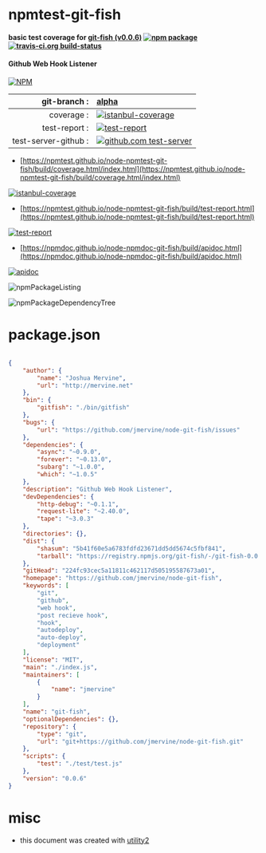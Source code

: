 # npmtest-git-fish

#### basic test coverage for  [git-fish (v0.0.6)](https://github.com/jmervine/node-git-fish)  [![npm package](https://img.shields.io/npm/v/npmtest-git-fish.svg?style=flat-square)](https://www.npmjs.org/package/npmtest-git-fish) [![travis-ci.org build-status](https://api.travis-ci.org/npmtest/node-npmtest-git-fish.svg)](https://travis-ci.org/npmtest/node-npmtest-git-fish)

#### Github Web Hook Listener

[![NPM](https://nodei.co/npm/git-fish.png?downloads=true&downloadRank=true&stars=true)](https://www.npmjs.com/package/git-fish)

| git-branch : | [alpha](https://github.com/npmtest/node-npmtest-git-fish/tree/alpha)|
|--:|:--|
| coverage : | [![istanbul-coverage](https://npmtest.github.io/node-npmtest-git-fish/build/coverage.badge.svg)](https://npmtest.github.io/node-npmtest-git-fish/build/coverage.html/index.html)|
| test-report : | [![test-report](https://npmtest.github.io/node-npmtest-git-fish/build/test-report.badge.svg)](https://npmtest.github.io/node-npmtest-git-fish/build/test-report.html)|
| test-server-github : | [![github.com test-server](https://npmtest.github.io/node-npmtest-git-fish/GitHub-Mark-32px.png)](https://npmtest.github.io/node-npmtest-git-fish/build/app/index.html) | | build-artifacts : | [![build-artifacts](https://npmtest.github.io/node-npmtest-git-fish/glyphicons_144_folder_open.png)](https://github.com/npmtest/node-npmtest-git-fish/tree/gh-pages/build)|

- [https://npmtest.github.io/node-npmtest-git-fish/build/coverage.html/index.html](https://npmtest.github.io/node-npmtest-git-fish/build/coverage.html/index.html)

[![istanbul-coverage](https://npmtest.github.io/node-npmtest-git-fish/build/screenCapture.buildCi.browser.%252Ftmp%252Fbuild%252Fcoverage.lib.html.png)](https://npmtest.github.io/node-npmtest-git-fish/build/coverage.html/index.html)

- [https://npmtest.github.io/node-npmtest-git-fish/build/test-report.html](https://npmtest.github.io/node-npmtest-git-fish/build/test-report.html)

[![test-report](https://npmtest.github.io/node-npmtest-git-fish/build/screenCapture.buildCi.browser.%252Ftmp%252Fbuild%252Ftest-report.html.png)](https://npmtest.github.io/node-npmtest-git-fish/build/test-report.html)

- [https://npmdoc.github.io/node-npmdoc-git-fish/build/apidoc.html](https://npmdoc.github.io/node-npmdoc-git-fish/build/apidoc.html)

[![apidoc](https://npmdoc.github.io/node-npmdoc-git-fish/build/screenCapture.buildCi.browser.%252Ftmp%252Fbuild%252Fapidoc.html.png)](https://npmdoc.github.io/node-npmdoc-git-fish/build/apidoc.html)

![npmPackageListing](https://npmtest.github.io/node-npmtest-git-fish/build/screenCapture.npmPackageListing.svg)

![npmPackageDependencyTree](https://npmtest.github.io/node-npmtest-git-fish/build/screenCapture.npmPackageDependencyTree.svg)



# package.json

```json

{
    "author": {
        "name": "Joshua Mervine",
        "url": "http://mervine.net"
    },
    "bin": {
        "gitfish": "./bin/gitfish"
    },
    "bugs": {
        "url": "https://github.com/jmervine/node-git-fish/issues"
    },
    "dependencies": {
        "async": "~0.9.0",
        "forever": "~0.13.0",
        "subarg": "~1.0.0",
        "which": "~1.0.5"
    },
    "description": "Github Web Hook Listener",
    "devDependencies": {
        "http-debug": "~0.1.1",
        "request-lite": "~2.40.0",
        "tape": "~3.0.3"
    },
    "directories": {},
    "dist": {
        "shasum": "5b41f60e5a6783fdfd23671dd5dd5674c5fbf841",
        "tarball": "https://registry.npmjs.org/git-fish/-/git-fish-0.0.6.tgz"
    },
    "gitHead": "224fc93cec5a11811c462117d505195587673a01",
    "homepage": "https://github.com/jmervine/node-git-fish",
    "keywords": [
        "git",
        "github",
        "web hook",
        "post recieve hook",
        "hook",
        "autodeploy",
        "auto-deploy",
        "deployment"
    ],
    "license": "MIT",
    "main": "./index.js",
    "maintainers": [
        {
            "name": "jmervine"
        }
    ],
    "name": "git-fish",
    "optionalDependencies": {},
    "repository": {
        "type": "git",
        "url": "git+https://github.com/jmervine/node-git-fish.git"
    },
    "scripts": {
        "test": "./test/test.js"
    },
    "version": "0.0.6"
}
```



# misc
- this document was created with [utility2](https://github.com/kaizhu256/node-utility2)

